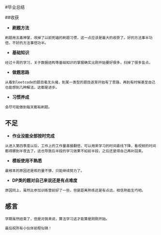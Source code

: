 #毕业总结

##收获
   - **刷题方法**
   
    刷题用五毒神掌，改掉了以前死磕的刷题习惯，这一点应该是最大的收获了。好的方法事半功倍，不好的方法事倍功半。
    
   - **基础知识**
   
    经过十周的学习，关于数据结构等基础知识的掌握确实比刚开始要好很多，扫掉了很多盲点。
    
   - **做题思路**
   
    从看到leetcode的题目毫无头绪，到某一类型的题目逐渐开始有了思路，再到有时候甚至自己也能想到几种解法，这都是进步。
    
   - **习惯养成**
   
    会尽可能做到每天都有刷题。
    
## 不足
   - **作业没能全部按时完成**
   
    从进入第四季度以后，工作上的工作量直接翻倍，可以用来学习的时间直线下降，看视频的时间都得挪到半夜去了。这也导致后半段的学习效果不如前半段，之后还是得自己再补回来。
    
   - **模板使用不熟悉**
   
    最根本的原因还是练的量不够，只能继续努力了。
    
   - **DP类的题对自己来说还是有点难度**
   
    原因同上，虽然比参加训练营前好了一些，但是距离熟练还是有点远，相信熟能生巧吧。
    
## 感言
    
    学期虽然结束了，但是对我来说，算法学习这才能算是刚刚开始。
    
    最后祝所有小伙伴前程似锦！